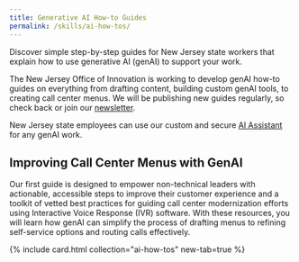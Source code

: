 ```yaml
---
title: Generative AI How-to Guides
permalink: /skills/ai-how-tos/
---
```


<div class="usa-alert usa-alert--info usa-alert--no-icon">
    <div class="usa-alert__body">
        <p class="usa-alert__text">Discover simple step-by-step guides for New Jersey state workers that explain how to use generative AI (genAI) to support your work.</p>
    </div>
</div>

The New Jersey Office of Innovation is working to develop genAI how-to guides on everything from drafting content, building custom genAI tools, to creating call center menus. We will be publishing new guides regularly, so check back or join our [newsletter](https://innovation.nj.gov/signup/).

New Jersey state employees can use our custom and secure [AI Assistant](https://ai-assistant.nj.gov/) for any genAI work.

## Improving Call Center Menus with GenAI

Our first guide is designed to empower non-technical leaders with actionable, accessible steps to improve their customer experience and a toolkit of vetted best practices for guiding call center modernization efforts using Interactive Voice Response (IVR) software. With these resources, you will learn how genAI can simplify the process of drafting menus to refining self-service options and routing calls effectively.

{% include card.html collection="ai-how-tos" new-tab=true %}
